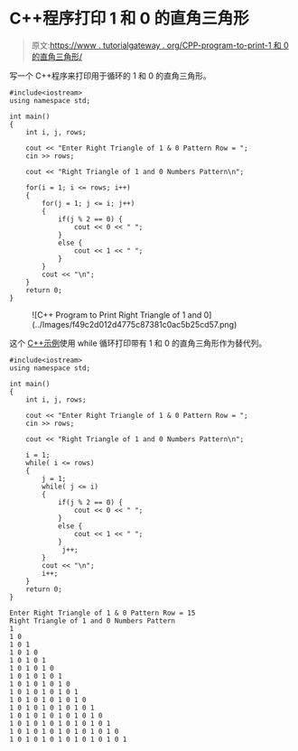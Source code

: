 # C++程序打印 1 和 0 的直角三角形

> 原文:[https://www . tutorialgateway . org/CPP-program-to-print-1 和 0 的直角三角形/](https://www.tutorialgateway.org/cpp-program-to-print-right-triangle-of-1-and-0/)

写一个 C++程序来打印用于循环的 1 和 0 的直角三角形。

```
#include<iostream>
using namespace std;

int main()
{
	int i, j, rows;

    cout << "Enter Right Triangle of 1 & 0 Pattern Row = ";
    cin >> rows;

    cout << "Right Triangle of 1 and 0 Numbers Pattern\n"; 

    for(i = 1; i <= rows; i++)
    {
    	for(j = 1; j <= i; j++)
		{
            if(j % 2 == 0) {
                cout << 0 << " ";
            }
            else {
                cout << 1 << " ";
            } 
        }
        cout << "\n";
    }		
 	return 0;
}
```

<figure class="wp-block-image size-large">![C++ Program to Print Right Triangle of 1 and 0](../Images/f49c2d012d4775c87381c0ac5b25cd57.png)</figure>

这个 [C++示例](https://www.tutorialgateway.org/cpp-programs/)使用 while 循环打印带有 1 和 0 的直角三角形作为替代列。

```
#include<iostream>
using namespace std;

int main()
{
	int i, j, rows;

    cout << "Enter Right Triangle of 1 & 0 Pattern Row = ";
    cin >> rows;

    cout << "Right Triangle of 1 and 0 Numbers Pattern\n"; 

    i = 1;
    while( i <= rows)
    {
        j = 1;
    	while( j <= i)
		{
            if(j % 2 == 0) {
                cout << 0 << " ";
            }
            else {
                cout << 1 << " ";
            } 
             j++;
        }
        cout << "\n";
        i++;
    }		
 	return 0;
}
```

```
Enter Right Triangle of 1 & 0 Pattern Row = 15
Right Triangle of 1 and 0 Numbers Pattern
1 
1 0 
1 0 1 
1 0 1 0 
1 0 1 0 1 
1 0 1 0 1 0 
1 0 1 0 1 0 1 
1 0 1 0 1 0 1 0 
1 0 1 0 1 0 1 0 1 
1 0 1 0 1 0 1 0 1 0 
1 0 1 0 1 0 1 0 1 0 1 
1 0 1 0 1 0 1 0 1 0 1 0 
1 0 1 0 1 0 1 0 1 0 1 0 1 
1 0 1 0 1 0 1 0 1 0 1 0 1 0 
1 0 1 0 1 0 1 0 1 0 1 0 1 0 1
```